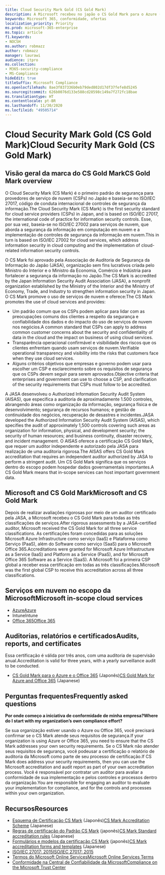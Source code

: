 ```yaml
---
title: Cloud Security Mark Gold (CS Gold Mark)
description: A Microsoft recebeu no japão o CS Gold Mark para o Azure (IaaS e PaaS) e o Office 365 (SaaS).
keywords: Microsoft 365, conformidade, ofertas
localization_priority: Priority
ms.prod: microsoft-365-enterprise
ms.topic: article
f1.keywords:
- NOCSH
ms.author: robmazz
author: robmazz
manager: laurawi
audience: itpro
ms.collection:
- M365-security-compliance
- MS-Compliance
hideEdit: true
titleSuffix: Microsoft Compliance
ms.openlocfilehash: 8ae3f837336b0eb79ded802d17df37fefe8d5245
ms.sourcegitcommit: 626b0076d133e588cd28598c149a7f272fc18bae
ms.translationtype: HT
ms.contentlocale: pt-BR
ms.lasthandoff: 11/30/2020
ms.locfileid: "49505714"
---
```

# <a name="cloud-security-mark-gold-cs-gold-mark"></a><span data-ttu-id="c6ac9-104">Cloud Security Mark Gold (CS Gold Mark)</span><span class="sxs-lookup"><span data-stu-id="c6ac9-104">Cloud Security Mark Gold (CS Gold Mark)</span></span>

## <a name="cs-gold-mark-overview"></a><span data-ttu-id="c6ac9-105">Visão geral da marca do CS Gold Mark</span><span class="sxs-lookup"><span data-stu-id="c6ac9-105">CS Gold Mark overview</span></span>

<span data-ttu-id="c6ac9-106">O Cloud Security Mark (CS Mark) é o primeiro padrão de segurança para provedores de serviço de nuvem (CSPs) no Japão e baseia-se no ISO/IEC 27017, código de conduta internacional de controles de segurança da informação.</span><span class="sxs-lookup"><span data-stu-id="c6ac9-106">The Cloud Security Mark (CS Mark) is the first security standard for cloud service providers (CSPs) in Japan, and is based on ISO/IEC 27017, the international code of practice for information security controls.</span></span> <span data-ttu-id="c6ac9-107">Esse, por sua vez, baseia-se no ISO/IEC 27002 para serviços de nuvem, que aborda a segurança da informação em computação em nuvem e a implementação de controles de segurança da informação em nuvem.</span><span class="sxs-lookup"><span data-stu-id="c6ac9-107">This in turn is based on ISO/IEC 27002 for cloud services, which address information security in cloud computing and the implementation of cloud-related information security controls.</span></span>

<span data-ttu-id="c6ac9-108">O CS Mark foi aprovado pela Associação de Auditoria de Segurança da Informação do Japão (JASA), organização sem fins lucrativos criada pelo Ministro do Interior e o Ministro da Economia, Comércio e Indústria para fortalecer a segurança da informação no Japão.</span><span class="sxs-lookup"><span data-stu-id="c6ac9-108">The CS Mark is accredited by the Japan Information Security Audit Association (JASA), a nonprofit organization established by the Ministry of the Interior and the Ministry of Economy, Trade, and Industry to strengthen information security in Japan.</span></span> <span data-ttu-id="c6ac9-109">O CS Mark promove o uso de serviços de nuvem e oferece:</span><span class="sxs-lookup"><span data-stu-id="c6ac9-109">The CS Mark promotes the use of cloud services and provides:</span></span>

- <span data-ttu-id="c6ac9-110">Um padrão comum que os CSPs podem aplicar para lidar com as preocupações comuns dos clientes a respeito da segurança e confiabilidade dos dados e do impacto do uso de serviços de nuvem nos negócios.</span><span class="sxs-lookup"><span data-stu-id="c6ac9-110">A common standard that CSPs can apply to address common customer concerns about the security and confidentiality of data in the cloud and the impact on business of using cloud services.</span></span>
- <span data-ttu-id="c6ac9-111">Transparência operacional confirmável e visibilidade dos riscos que os clientes enfrentam quando usam serviços de nuvem.</span><span class="sxs-lookup"><span data-stu-id="c6ac9-111">Verifiable operational transparency and visibility into the risks that customers face when they use cloud services.</span></span>
- <span data-ttu-id="c6ac9-112">Alguns critérios objetivos que empresas e governo podem usar para escolher um CSP e esclarecimento sobre os requisitos de segurança que os CSPs devem seguir para serem aprovados.</span><span class="sxs-lookup"><span data-stu-id="c6ac9-112">Objective criteria that enterprises and government can use to choose a CSP, and clarification of the security requirements that CSPs must follow to be accredited.</span></span>

<span data-ttu-id="c6ac9-113">A JASA desenvolveu o Authorized Information Security Audit System (AISAS), que especifica a auditoria de aproximadamente 1.500 controles, abrangendo áreas como organização da informação, segurança física e de desenvolvimento; segurança de recursos humanos; e gestão de continuidade dos negócios, recuperação de desastres e incidentes.</span><span class="sxs-lookup"><span data-stu-id="c6ac9-113">JASA developed the Authorized Information Security Audit System (AISAS), which specifies the audit of approximately 1,500 controls covering such areas as organization for information, physical, and development security; the security of human resources; and business continuity, disaster recovery, and incident management.</span></span> <span data-ttu-id="c6ac9-114">O AISAS oferece a certificação CS Gold Mark, que requer um auditor independente e autorizado pela JASA para realização de uma auditoria rigorosa.</span><span class="sxs-lookup"><span data-stu-id="c6ac9-114">The AISAS offers CS Gold Mark accreditation that requires an independent auditor authorized by JASA to perform a stringent audit.</span></span> <span data-ttu-id="c6ac9-115">Um CS Gold Mark significa que os serviços dentro do escopo podem hospedar dados governamentais importantes.</span><span class="sxs-lookup"><span data-stu-id="c6ac9-115">A CS Gold Mark means that in-scope services can host important government data.</span></span>

## <a name="microsoft-and-cs-gold-mark"></a><span data-ttu-id="c6ac9-116">Microsoft and CS Gold Mark</span><span class="sxs-lookup"><span data-stu-id="c6ac9-116">Microsoft and CS Gold Mark</span></span>

<span data-ttu-id="c6ac9-117">Depois de realizar avaliações rigorosas por meio de um auditor certificado pela JASA, a Microsoft recebeu o CS Gold Mark para todas as três classificações de serviços.</span><span class="sxs-lookup"><span data-stu-id="c6ac9-117">After rigorous assessments by a JASA-certified auditor, Microsoft received the CS Gold Mark for all three service classifications.</span></span> <span data-ttu-id="c6ac9-118">As certificações foram concedidas para as soluções Microsoft Azure Infrastructure como serviço (IaaS) e Plataforma como Serviço (PaaS), além do Software como serviço (SaaS) para o Microsoft Office 365.</span><span class="sxs-lookup"><span data-stu-id="c6ac9-118">Accreditations were granted for Microsoft Azure Infrastructure as a Service (IaaS) and Platform as a Service (PaaS), and for Microsoft Office 365 Software as a Service (SaaS).</span></span> <span data-ttu-id="c6ac9-119">A Microsoft foi a primeira CSP global a receber essa certificação em todas as três classificações.</span><span class="sxs-lookup"><span data-stu-id="c6ac9-119">Microsoft was the first global CSP to receive this accreditation across all three classifications.</span></span>

## <a name="microsoft-in-scope-cloud-services"></a><span data-ttu-id="c6ac9-120">Serviços em nuvem no escopo da Microsoft</span><span class="sxs-lookup"><span data-stu-id="c6ac9-120">Microsoft in-scope cloud services</span></span>

- [<span data-ttu-id="c6ac9-121">Azure</span><span class="sxs-lookup"><span data-stu-id="c6ac9-121">Azure</span></span>](https://aka.ms/AzureCompliance)
- <span data-ttu-id="c6ac9-122">Intune</span><span class="sxs-lookup"><span data-stu-id="c6ac9-122">Intune</span></span>
- [<span data-ttu-id="c6ac9-123">Office 365</span><span class="sxs-lookup"><span data-stu-id="c6ac9-123">Office 365</span></span>](https://go.microsoft.com/fwlink/p/?LinkID=2077751)

## <a name="audits-reports-and-certificates"></a><span data-ttu-id="c6ac9-124">Auditorias, relatórios e certificados</span><span class="sxs-lookup"><span data-stu-id="c6ac9-124">Audits, reports, and certificates</span></span>

<span data-ttu-id="c6ac9-125">Essa certificação é válida por três anos, com uma auditoria de supervisão anual.</span><span class="sxs-lookup"><span data-stu-id="c6ac9-125">Accreditation is valid for three years, with a yearly surveillance audit to be conducted.</span></span>

- <span data-ttu-id="c6ac9-126">[CS Gold Mark para o Azure e o Office 365](https://jcispa.jasa.jp/cs_mark_co/cs_gold_mark_co/) (Japonês)</span><span class="sxs-lookup"><span data-stu-id="c6ac9-126">[CS Gold Mark for Azure and Office 365](https://jcispa.jasa.jp/cs_mark_co/cs_gold_mark_co/) (Japanese)</span></span>

## <a name="frequently-asked-questions"></a><span data-ttu-id="c6ac9-127">Perguntas frequentes</span><span class="sxs-lookup"><span data-stu-id="c6ac9-127">Frequently asked questions</span></span>

<span data-ttu-id="c6ac9-128">**Por onde começo a iniciativa de conformidade de minha empresa?**</span><span class="sxs-lookup"><span data-stu-id="c6ac9-128">**Where do I start with my organization’s own compliance effort?**</span></span>

<span data-ttu-id="c6ac9-129">Se sua organização estiver usando o Azure ou Office 365, você precisará confirmar se o CS Mark atende seus requisitos de segurança.</span><span class="sxs-lookup"><span data-stu-id="c6ac9-129">If your organization is using Azure or Office 365, you need to ensure that the CS Mark addresses your own security requirements.</span></span> <span data-ttu-id="c6ac9-130">Se o CS Mark não atender seus requisitos de segurança, você podeusar a certificação o relatório de auditoria da Microsoft como parte de seu processo de certificação.</span><span class="sxs-lookup"><span data-stu-id="c6ac9-130">If CS Mark does address your security requirements, then you can use the Microsoft accreditation and audit report as part of your own accreditation process.</span></span> <span data-ttu-id="c6ac9-131">Você é responsável por contratar um auditor para avaliar a conformidade de sua implementação e pelos controles e processos dentro da organização.</span><span class="sxs-lookup"><span data-stu-id="c6ac9-131">You are responsible for engaging an auditor to evaluate your implementation for compliance, and for the controls and processes within your own organization.</span></span>

## <a name="resources"></a><span data-ttu-id="c6ac9-132">Recursos</span><span class="sxs-lookup"><span data-stu-id="c6ac9-132">Resources</span></span>

- <span data-ttu-id="c6ac9-133">[Esquema de Certificação CS Mark](https://jcispa.jasa.jp/cloud_security/) (Japonês)</span><span class="sxs-lookup"><span data-stu-id="c6ac9-133">[CS Mark Accreditation Scheme](https://jcispa.jasa.jp/cloud_security/) (Japanese)</span></span>
- <span data-ttu-id="c6ac9-134">[Regras de certificação do Padrão CS Mark](https://jcispa.jasa.jp/cloud_security/jcispa_regulation/) (japonês)</span><span class="sxs-lookup"><span data-stu-id="c6ac9-134">[CS Mark Standard accreditation rules](https://jcispa.jasa.jp/cloud_security/jcispa_regulation/) (Japanese)</span></span>
- <span data-ttu-id="c6ac9-135">[Formulários e modelos da certificação CS Mark](https://jcispa.jasa.jp/cloud_security/jcispa_regulation_form/) (japonês)</span><span class="sxs-lookup"><span data-stu-id="c6ac9-135">[CS Mark accreditation forms and templates](https://jcispa.jasa.jp/cloud_security/jcispa_regulation_form/) (Japanese)</span></span>
- [<span data-ttu-id="c6ac9-136">ISO/IEC 27017: 2015</span><span class="sxs-lookup"><span data-stu-id="c6ac9-136">ISO/IEC 27017: 2015</span></span>](https://www.iso.org/iso/home/store/catalogue_tc/catalogue_detail.htm?csnumber=43757)
- [<span data-ttu-id="c6ac9-137">Termos do Microsoft Online Services</span><span class="sxs-lookup"><span data-stu-id="c6ac9-137">Microsoft Online Services Terms</span></span>](https://aka.ms/Online-Services-Terms)
- [<span data-ttu-id="c6ac9-138">Conformidade na Central de Confiabilidade da Microsoft</span><span class="sxs-lookup"><span data-stu-id="c6ac9-138">Compliance on the Microsoft Trust Center</span></span>](https://www.microsoft.com/trust-center/compliance/compliance-overview)
